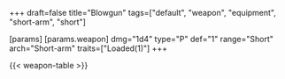 +++
draft=false
title="Blowgun"
tags=["default", "weapon", "equipment", "short-arm", "short"]

[params]
  [params.weapon]
    dmg="1d4"
    type="P"
    def="1"
    range="Short"
    arch="Short-arm"
    traits=["Loaded(1)"]
+++

{{< weapon-table >}}


